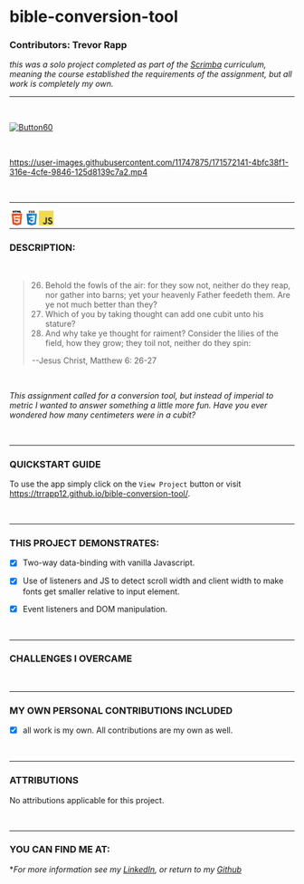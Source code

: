 ﻿# bible-conversion-tool

### Contributors: Trevor Rapp

*this was a solo project completed as part of the [Scrimba](https://scrimba.com) curriculum, meaning the course established the requirements of the assignment, but all work is completely my own.*  

---
 
<br>

[![Button60](https://user-images.githubusercontent.com/11747875/144651679-dc423f76-a98a-456d-8ca2-d913f0b7df12.png)](https://trrapp12.github.io/bible-conversion-tool/)

<br>

https://user-images.githubusercontent.com/11747875/171572141-4bfc38f1-316e-4cfe-9846-125d8139c7a2.mp4

<br>

---

<img align="left" alt="HTML5" width="26px" src="https://raw.githubusercontent.com/github/explore/80688e429a7d4ef2fca1e82350fe8e3517d3494d/topics/html/html.png" />
<img align="left" alt="CSS3" width="26px" src="https://raw.githubusercontent.com/github/explore/80688e429a7d4ef2fca1e82350fe8e3517d3494d/topics/css/css.png" />
<img align="left" alt="JavaScript" width="26px" src="https://raw.githubusercontent.com/github/explore/80688e429a7d4ef2fca1e82350fe8e3517d3494d/topics/javascript/javascript.png" />

<br/>

---

### DESCRIPTION:

<br/>

>26. Behold the fowls of the air: for they sow not, neither do they reap, nor gather into barns; yet your heavenly Father feedeth them. Are ye not much better than they?
>27. Which of you by taking thought can add one cubit unto his stature?
>28. And why take ye thought for raiment? Consider the lilies of the field, how they grow; they toil not, neither do they spin:
>
> --Jesus Christ, Matthew 6: 26-27

<br/>

*This assignment called for a conversion tool, but instead of imperial to metric I wanted to answer something a little more fun. Have you ever wondered how many centimeters were in a cubit?*

<br/>

---

### QUICKSTART GUIDE

To use the app simply click on the ```View Project``` button or visit <a href="https://trrapp12.github.io/bible-conversion-tool/">https://trrapp12.github.io/bible-conversion-tool/</a>. 

<br/>

---

### THIS PROJECT DEMONSTRATES:


- [X] Two-way data-binding with vanilla Javascript.

- [X] Use of listeners and JS to detect scroll width and client width to make fonts get smaller relative to input element.

- [X] Event listeners and DOM manipulation.

<br/>

---

### CHALLENGES I OVERCAME

<br/>

---

### MY OWN PERSONAL CONTRIBUTIONS INCLUDED 

- [X] all work is my own.  All contributions are my own as well.

<br/>

---

### ATTRIBUTIONS

No attributions applicable for this project.

<br/>

---

### YOU CAN FIND ME AT:

\**For more information see my [LinkedIn](https://www.linkedin.com/in/trevor-rapp-042a1037), or return to my [Github](https://github.com/trrapp12)*

